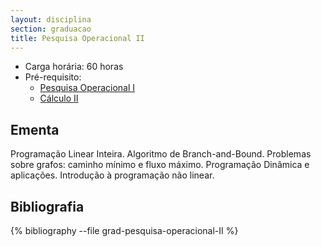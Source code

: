 ```yaml
---
layout: disciplina
section: graduacao
title: Pesquisa Operacional II
---
```


- Carga horária: 60 horas 
- Pré-requisito: 
    - [Pesquisa Operacional I](pesquisa-operacional-I.html)
    - [Cálculo II](calculo-II.html)

## Ementa 

Programação Linear Inteira. Algoritmo de Branch-and-Bound. Problemas sobre grafos: caminho mínimo e fluxo máximo. Programação Dinâmica e aplicações. Introdução à programação não linear.

## Bibliografia

{% bibliography --file grad-pesquisa-operacional-II %}
